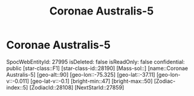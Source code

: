 ﻿---
title: "Coronae Australis-5"
location: [-37.11,-75.325,90]
type: Station
tags:
- astro/Star

---

# Coronae Australis-5

SpocWebEntityId: 27995
isDeleted: false
isReadOnly: false
confidential: public
[star-class::F1]
[star-class-id::28190]
[Mass-sol::]
[name::Coronae Australis-5]
[geo-alt::90]
[geo-lon::-75.325]
[geo-lat::-37.11]
[geo-lon-v::-0.011]
[geo-lat-v::-0.1]
[bright-min::47]
[bright-max::50]
[Zodiac-index::5]
[ZodiacId::28108]
[NextStarId::27859]

